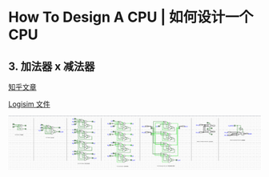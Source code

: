 # How To Design A CPU | 如何设计一个 CPU


## 3. 加法器 x 减法器

[知乎文章](https://zhuanlan.zhihu.com/p/260768538)

[Logisim 文件](How_To_Design_A_CPU_3.circ)

![](./assets/How_To_Design_A_CPU_3.png)